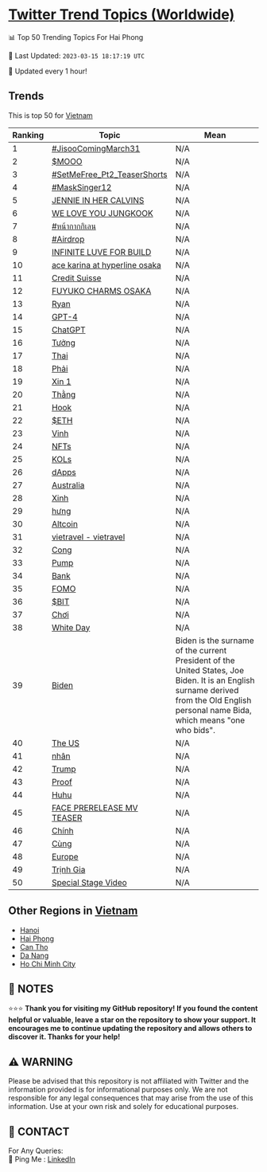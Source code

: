 [Twitter Trend Topics (Worldwide)](https://github.com/ErcinDedeoglu/Twitter-Trend-Topics)
==========


📊 Top 50 Trending Topics For Hai Phong

📆 Last Updated: `2023-03-15 18:17:19 UTC`

🔧 Updated every 1 hour!


## Trends

This is top 50 for [Vietnam](</Vietnam>)

| Ranking | Topic | Mean |
| ------- | ------------ | ------------ |
| 1 | [#JisooComingMarch31](http://twitter.com/search?q=%23JisooComingMarch31) | N/A |
| 2 | [$MOOO](http://twitter.com/search?q=%24MOOO) | N/A |
| 3 | [#SetMeFree_Pt2_TeaserShorts](http://twitter.com/search?q=%23SetMeFree_Pt2_TeaserShorts) | N/A |
| 4 | [#MaskSinger12](http://twitter.com/search?q=%23MaskSinger12) | N/A |
| 5 | [JENNIE IN HER CALVINS](http://twitter.com/search?q=JENNIE+IN+HER+CALVINS) | N/A |
| 6 | [WE LOVE YOU JUNGKOOK](http://twitter.com/search?q=WE+LOVE+YOU+JUNGKOOK) | N/A |
| 7 | [#หน้ากากกิเลน](http://twitter.com/search?q=%23%e0%b8%ab%e0%b8%99%e0%b9%89%e0%b8%b2%e0%b8%81%e0%b8%b2%e0%b8%81%e0%b8%81%e0%b8%b4%e0%b9%80%e0%b8%a5%e0%b8%99) | N/A |
| 8 | [#Airdrop](http://twitter.com/search?q=%23Airdrop) | N/A |
| 9 | [INFINITE LUVE FOR BUILD](http://twitter.com/search?q=INFINITE+LUVE+FOR+BUILD) | N/A |
| 10 | [ace karina at hyperline osaka](http://twitter.com/search?q=ace+karina+at+hyperline+osaka) | N/A |
| 11 | [Credit Suisse](http://twitter.com/search?q=Credit+Suisse) | N/A |
| 12 | [FUYUKO CHARMS OSAKA](http://twitter.com/search?q=FUYUKO+CHARMS+OSAKA) | N/A |
| 13 | [Ryan](http://twitter.com/search?q=Ryan) | N/A |
| 14 | [GPT-4](http://twitter.com/search?q=GPT-4) | N/A |
| 15 | [ChatGPT](http://twitter.com/search?q=ChatGPT) | N/A |
| 16 | [Tưởng](http://twitter.com/search?q=T%c6%b0%e1%bb%9fng) | N/A |
| 17 | [Thai](http://twitter.com/search?q=Thai) | N/A |
| 18 | [Phải](http://twitter.com/search?q=Ph%e1%ba%a3i) | N/A |
| 19 | [Xin 1](http://twitter.com/search?q=Xin+1) | N/A |
| 20 | [Thằng](http://twitter.com/search?q=Th%e1%ba%b1ng) | N/A |
| 21 | [Hook](http://twitter.com/search?q=Hook) | N/A |
| 22 | [$ETH](http://twitter.com/search?q=%24ETH) | N/A |
| 23 | [Vinh](http://twitter.com/search?q=Vinh) | N/A |
| 24 | [NFTs](http://twitter.com/search?q=NFTs) | N/A |
| 25 | [KOLs](http://twitter.com/search?q=KOLs) | N/A |
| 26 | [dApps](http://twitter.com/search?q=dApps) | N/A |
| 27 | [Australia](http://twitter.com/search?q=Australia) | N/A |
| 28 | [Xinh](http://twitter.com/search?q=Xinh) | N/A |
| 29 | [hưng](http://twitter.com/search?q=h%c6%b0ng) | N/A |
| 30 | [Altcoin](http://twitter.com/search?q=Altcoin) | N/A |
| 31 | [vietravel - vietravel](http://twitter.com/search?q=vietravel+-+vietravel) | N/A |
| 32 | [Cong](http://twitter.com/search?q=Cong) | N/A |
| 33 | [Pump](http://twitter.com/search?q=Pump) | N/A |
| 34 | [Bank](http://twitter.com/search?q=Bank) | N/A |
| 35 | [FOMO](http://twitter.com/search?q=FOMO) | N/A |
| 36 | [$BIT](http://twitter.com/search?q=%24BIT) | N/A |
| 37 | [Chơi](http://twitter.com/search?q=Ch%c6%a1i) | N/A |
| 38 | [White Day](http://twitter.com/search?q=White+Day) | N/A |
| 39 | [Biden](http://twitter.com/search?q=Biden) | Biden is the surname of the current President of the United States, Joe Biden. It is an English surname derived from the Old English personal name Bida, which means "one who bids". |
| 40 | [The US](http://twitter.com/search?q=The+US) | N/A |
| 41 | [nhân](http://twitter.com/search?q=nh%c3%a2n) | N/A |
| 42 | [Trump](http://twitter.com/search?q=Trump) | N/A |
| 43 | [Proof](http://twitter.com/search?q=Proof) | N/A |
| 44 | [Huhu](http://twitter.com/search?q=Huhu) | N/A |
| 45 | [FACE PRERELEASE MV TEASER](http://twitter.com/search?q=FACE+PRERELEASE+MV+TEASER) | N/A |
| 46 | [Chính](http://twitter.com/search?q=Ch%c3%adnh) | N/A |
| 47 | [Cùng](http://twitter.com/search?q=C%c3%b9ng) | N/A |
| 48 | [Europe](http://twitter.com/search?q=Europe) | N/A |
| 49 | [Trịnh Gia](http://twitter.com/search?q=Tr%e1%bb%8bnh+Gia) | N/A |
| 50 | [Special Stage Video](http://twitter.com/search?q=Special+Stage+Video) | N/A |



## Other Regions in [Vietnam](</Vietnam>)

* [Hanoi](</Vietnam/Hanoi.md>)
* [Hai Phong](</Vietnam/Hai Phong.md>)
* [Can Tho](</Vietnam/Can Tho.md>)
* [Da Nang](</Vietnam/Da Nang.md>)
* [Ho Chi Minh City](</Vietnam/Ho Chi Minh City.md>)



## 📝 NOTES

⭐⭐⭐ **Thank you for visiting my GitHub repository! If you found the content helpful or valuable, leave a star on the repository to show your support. It encourages me to continue updating the repository and allows others to discover it. Thanks for your help!**


## ⚠️ WARNING

Please be advised that this repository is not affiliated with Twitter and the information provided is for informational purposes only. We are not responsible for any legal consequences that may arise from the use of this information. Use at your own risk and solely for educational purposes.


## 📨 CONTACT

 For Any Queries:  
            🏓 Ping Me : [LinkedIn](https://www.linkedin.com/in/ercindedeoglu/)
